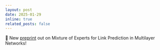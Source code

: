 ```yaml
---
layout: post
date: 2025-01-29
inline: true
related_posts: false
---
```


📝 New [preprint](https://arxiv.org/abs/2501.17557) out on Mixture of Experts for Link Prediction in Multilayer Networks!
